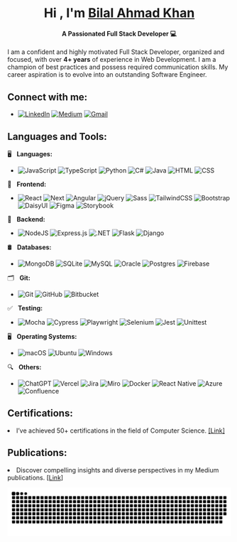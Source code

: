 <h1 align="center">Hi , I'm <a href="https://www.linkedin.com/in/connect-bilal/" target="blank">Bilal Ahmad Khan </h1></a>
<h4 align="center">A Passionated Full Stack Developer 💻</h4>

<p> I am a confident and highly motivated Full Stack Developer, organized and focused, with over <b>4+ years</b> of experience in Web Development. I am a champion of best practices and possess required communication skills. My career aspiration is to evolve into an outstanding Software Engineer.</p>
<h2 align="left">Connect with me:</h2>

- [![LinkedIn](https://img.shields.io/badge/Linkedin-%230077B5.svg?logo=linkedin&logoColor=white)](https://www.linkedin.com/in/connect-bilal/)
 [![Medium](https://img.shields.io/badge/Medium-%23000000.svg?logo=medium&logoColor=white)](https://medium.com/@connect-bilal)
 [![Gmail](https://img.shields.io/badge/Gmail-D14836?logo=gmail&logoColor=white)](mailto:bilalahmad.khan@hotmail.com)

<h2 align="left">Languages and Tools:</h2>

🖥️ &nbsp; **Languages:**
- ![JavaScript](https://img.shields.io/badge/-JavaScript-333333?style=flat&logo=javascript)
 ![TypeScript](https://img.shields.io/badge/TypeScript-3178C6?logo=typescript&logoColor=fff)
 ![Python](https://img.shields.io/badge/-Python-333333?style=flat&logo=python)
 ![C#](https://custom-icon-badges.demolab.com/badge/C%23-%23239120.svg?logo=cshrp&logoColor=white)
 ![Java](https://img.shields.io/badge/Java-%23ED8B00.svg?logo=openjdk&logoColor=white)
 ![HTML](https://img.shields.io/badge/HTML-%23E34F26.svg?logo=html5&logoColor=white)
 ![CSS](https://img.shields.io/badge/-CSS-333333?style=flat&logo=CSS3&logoColor=1572B6)

🎨 &nbsp; **Frontend:**
- ![React](https://img.shields.io/badge/-React.js-333333?style=flat&logo=react)
  ![Next](https://img.shields.io/badge/Next.js-333333?style=flat&logo=nextdotjs&logoColor=white)
  ![Angular](https://img.shields.io/badge/Angular-%23DD0031.svg?logo=angular&logoColor=white)
  ![jQuery](https://img.shields.io/badge/jQuery-0769AD?logo=jquery&logoColor=fff)
  ![Sass](https://img.shields.io/badge/Sass-C69?logo=sass&logoColor=fff)
  ![TailwindCSS](https://img.shields.io/badge/-tailwindcss-38B2AC?style=flat&logo=tailwind-css&logoColor=white)
  ![Bootstrap](https://img.shields.io/badge/-Bootstrap-333333?style=flat&logo=bootstrap&logoColor=563D7C)
  ![DaisyUI](https://img.shields.io/badge/DaisyUI-5A0EF8?logo=daisyui&logoColor=fff)
  ![Figma](https://img.shields.io/badge/Figma-F24E1E?logo=figma&logoColor=white)
  ![Storybook](https://img.shields.io/badge/Storybook-FF4785?logo=storybook)

🔧 &nbsp; **Backend:**
- ![NodeJS](https://img.shields.io/badge/Node.js-6DA55F?logo=node.js&logoColor=white)
  ![Express.js](https://img.shields.io/badge/Express.js-%23404d59.svg?logo=express&logoColor=%2361DAFB)
  ![.NET](https://img.shields.io/badge/.NET-512BD4?logo=dotnet&logoColor=fff)
  ![Flask](https://img.shields.io/badge/Flask-000?logo=flask&logoColor=fff)
  ![Django](https://img.shields.io/badge/Django-%23092E20.svg?logo=django&logoColor=white)


🛢 &nbsp; **Databases:**
- ![MongoDB](https://img.shields.io/badge/-MongoDB-333333?style=flat&logo=mongodb)
  ![SQLite](https://img.shields.io/badge/SQLite-%2307405e.svg?logo=sqlite&logoColor=white)
  ![MySQL](https://img.shields.io/badge/MySQL-4479A1?logo=mysql&logoColor=fff)
  ![Oracle](https://img.shields.io/badge/Oracle-F80000?logo=oracle&logoColor=fff)
  ![Postgres](https://img.shields.io/badge/Postgres-%23316192.svg?logo=postgresql&logoColor=white)
  ![Firebase](https://img.shields.io/badge/Firebase-039BE5?logo=Firebase&logoColor=white)

🗂️ &nbsp; **Git:**
- ![Git](https://img.shields.io/badge/-Git-333333?style=flat&logo=git)
  ![GitHub](https://img.shields.io/badge/-GitHub-333333?style=flat&logo=github)
  ![Bitbucket](https://img.shields.io/badge/Bitbucket-0052CC?logo=bitbucket&logoColor=white)

✅ &nbsp; **Testing:**
- ![Mocha](https://img.shields.io/badge/Mocha-8D6748?logo=mocha&logoColor=fff)
  ![Cypress](https://img.shields.io/badge/Cypress-69D3A7?logo=cypress&logoColor=fff)
  ![Playwright]()
  ![Selenium](https://img.shields.io/badge/Selenium-43B02A?logo=selenium&logoColor=fff)
  ![Jest](https://img.shields.io/badge/Jest-C21325?logo=jest&logoColor=fff)
  ![Unittest]()

🖥️ &nbsp; **Operating Systems:**
- ![macOS](https://img.shields.io/badge/macOS-000000?logo=apple&logoColor=F0F0F0)
  ![Ubuntu](https://img.shields.io/badge/Ubuntu-E95420?logo=ubuntu&logoColor=white)
  ![Windows](https://custom-icon-badges.demolab.com/badge/Windows-0078D6?logo=windows11&logoColor=white)

🔍 &nbsp; **Others:**
- ![ChatGPT](https://img.shields.io/badge/ChatGPT-74aa9c?logo=openai&logoColor=white)
  ![Vercel](https://img.shields.io/badge/Vercel-%23000000.svg?logo=vercel&logoColor=white)
  ![Jira](https://img.shields.io/badge/Jira-0052CC?logo=jira&logoColor=fff)
  ![Miro](https://img.shields.io/badge/Miro-050038?logo=miro&logoColor=fff)
  ![Docker](https://img.shields.io/badge/Docker-2496ED?logo=docker&logoColor=fff)
  ![React Native](https://img.shields.io/badge/React_Native-%2320232a.svg?logo=react&logoColor=%2361DAFB)
  ![Azure](https://custom-icon-badges.demolab.com/badge/Azure-DevOps-0078D6?logo=windows11&logoColor=white)
  ![Confluence](https://img.shields.io/badge/Confluence-172B4D?logo=confluence&logoColor=fff)

<h2 align="left">Certifications:</h2>
<li>I’ve achieved 50+ certifications in the field of Computer Science. <a href="https://www.linkedin.com/in/connect-bilal/details/certifications/">[Link]</a></li>

<h2 align="left">Publications:</h2>
<li>Discover compelling insights and diverse perspectives in my Medium publications. <a href="https://medium.com/@connect-bilal">[Link]</a></li>
<p align="center">
  <img  src="https://raw.githubusercontent.com/Elanza-48/Elanza-48/main/resources/img/github-contribution-grid-snake.svg"
    alt="example" />
</p>
